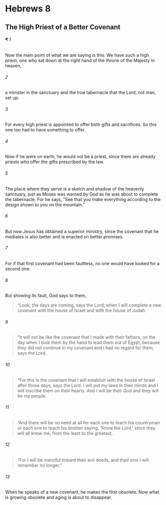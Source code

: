 # Hebrews 8
## The High Priest of a Better Covenant
###### ¶ 1
Now the main point of what we are saying is this: We have such a high priest, one who sat down at the right hand of the throne of the Majesty in heaven,
###### 2
a minister in the sanctuary and the true tabernacle that the Lord, not man, set up.
###### 3
For every high priest is appointed to offer both gifts and sacrifices. So this one too had to have something to offer.
###### 4
Now if he were on earth, he would not be a priest, since there are already priests who offer the gifts prescribed by the law.
###### 5
The place where they serve is a sketch and shadow of the heavenly sanctuary, just as Moses was warned by God as he was about to complete the tabernacle. For he says, “See that you make everything according to the design shown to you on the mountain.”
###### 6
But now Jesus has obtained a superior ministry, since the covenant that he mediates is also better and is enacted on better promises.
###### 7
For if that first covenant had been faultless, no one would have looked for a second one.
###### 8
But showing its fault, God says to them,
> “Look, the days are coming, says the Lord, when I will complete a new covenant with the house of Israel and with the house of Judah.
###### 9
> “It will not be like the covenant that I made with their fathers, on the day when I took them by the hand to lead them out of Egypt, because they did not continue in my covenant and I had no regard for them, says the Lord.
###### 10
> “For this is the covenant that I will establish with the house of Israel after those days, says the Lord. I will put my laws in their minds and I will inscribe them on their hearts. And I will be their God and they will be my people.
###### 11
> “And there will be no need at all for each one to teach his countryman or each one to teach his brother saying, ‘Know the Lord,’ since they will all know me, from the least to the greatest.
###### 12
> “For I will be merciful toward their evil deeds, and their sins I will remember no longer.”
###### 13
When he speaks of a new covenant, he makes the first obsolete. Now what is growing obsolete and aging is about to disappear.
